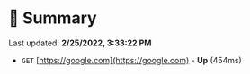 # 📖 Summary
Last updated: **2/25/2022, 3:33:22 PM**

- `GET` [https://google.com](https://google.com) - **Up** (454ms)
